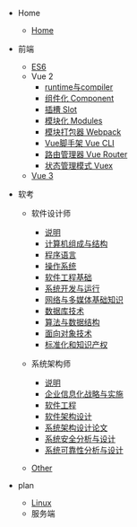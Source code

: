 <!-- docs/_sidebar.md -->

- Home
  - [Home](/)

- 前端
  - [ES6](/front-end/ES6/)
  - Vue 2
    - [runtime与compiler](front-end/Vue2/Runtime.md)
    - [组件化 Component](front-end/Vue2/Component.md)
    - [插槽 Slot](front-end/Vue2/Slot.md)
    - [模块化 Modules](front-end/Vue2/Modules.md)
    - [模块打包器 Webpack](front-end/Vue2/Webpack.md)
    - [Vue脚手架 Vue CLI](front-end/Vue2/Vue_CLI.md)
    - [路由管理器 Vue Router](front-end/Vue2/Vue_Router.md)
    - [状态管理模式 Vuex](front-end/Vue2/Vuex.md)
  - [Vue 3](/front-end/Vue3/)
- 软考
  - 软件设计师
    - [说明](ruankao/rjsjs/说明.md)
    - [计算机组成与结构](ruankao/rjsjs/计算机组成与结构.md)
    - [程序语言](ruankao/rjsjs/程序语言.md)
    - [操作系统](ruankao/rjsjs/操作系统.md)
    - [软件工程基础](ruankao/rjsjs/软件工程基础.md)
    - [系统开发与运行](ruankao/rjsjs/系统开发与运行.md)
    - [网络与多媒体基础知识](ruankao/rjsjs/网络与多媒体基础知识.md)
    - [数据库技术](ruankao/rjsjs/数据库技术.md)
    - [算法与数据结构](ruankao/rjsjs/算法与数据结构.md)
    - [面向对象技术](ruankao/rjsjs/面向对象技术.md)
    - [标准化和知识产权](ruankao/rjsjs/标准化和知识产权.md)
  - 系统架构师
    - [说明](ruankao/xtjgs/start.md)
    - [企业信息化战略与实施](ruankao/xtjgs/enterprise-informatization-strategy-and-implementation.md)
    - [软件工程](ruankao/xtjgs/software-engineering.md)
    - [软件架构设计](ruankao/xtjgs/software-architecture-design.md)
    - [系统架构设计论文](ruankao/xtjgs/design-thesis.md)
    - [系统安全分析与设计](ruankao/xtjgs/system-security-analysis-and-design.md)
    - [系统可靠性分析与设计](ruankao/xtjgs/system-reliability-analysis-and-design.md)

  - [Other](/Others/)
- plan
  - [Linux](/Linux/)
  - 服务端
